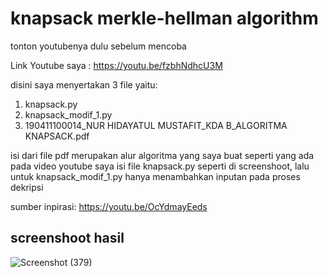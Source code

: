# knapsack merkle-hellman algorithm 

tonton youtubenya dulu sebelum mencoba

Link Youtube saya : https://youtu.be/fzbhNdhcU3M

disini saya menyertakan 3 file yaitu:
1. knapsack.py
2. knapsack_modif_1.py
3. 190411100014_NUR HIDAYATUL MUSTAFIT_KDA B_ALGORITMA KNAPSACK.pdf

isi dari file pdf merupakan alur algoritma yang saya buat seperti yang ada pada video youtube saya
isi file knapsack.py seperti di screenshoot, lalu untuk knapsack_modif_1.py hanya menambahkan inputan pada proses dekripsi

sumber inpirasi: https://youtu.be/OcYdmayEeds
## screenshoot hasil
![Screenshot (379)](https://user-images.githubusercontent.com/85481986/136701025-b028753e-1d97-46dd-a8d7-6611ab581e68.png)
